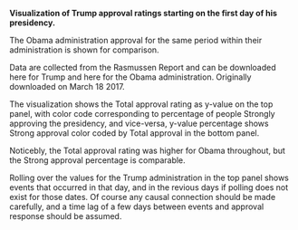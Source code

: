 **Visualization of Trump approval	ratings	starting on the first day of his presidency.**

The Obama administration approval for the same period within their administration is shown for comparison.

Data are collected from the Rasmussen Report and can be downloaded here for Trump and here	for the	Obama administration. Originally downloaded	on March 18 2017.

The visualization shows the Total approval rating as y-value on	the top	panel, with color code corresponding to	percentage of people Strongly approving the presidency, and vice-versa, y-value percentage shows Strong approval color coded by	Total approval in the bottom panel.

Noticebly, the Total approval rating was higher	for Obama throughout, but the Strong approval percentage is comparable.

Rolling	over the values	for the	Trump administration in	the top	panel shows events that occurred in that day, and in the revious days if polling does not exist	for those dates. Of course	any causal connection should be	made carefully, and a time lag of a few days between events and approval response should be assumed.
